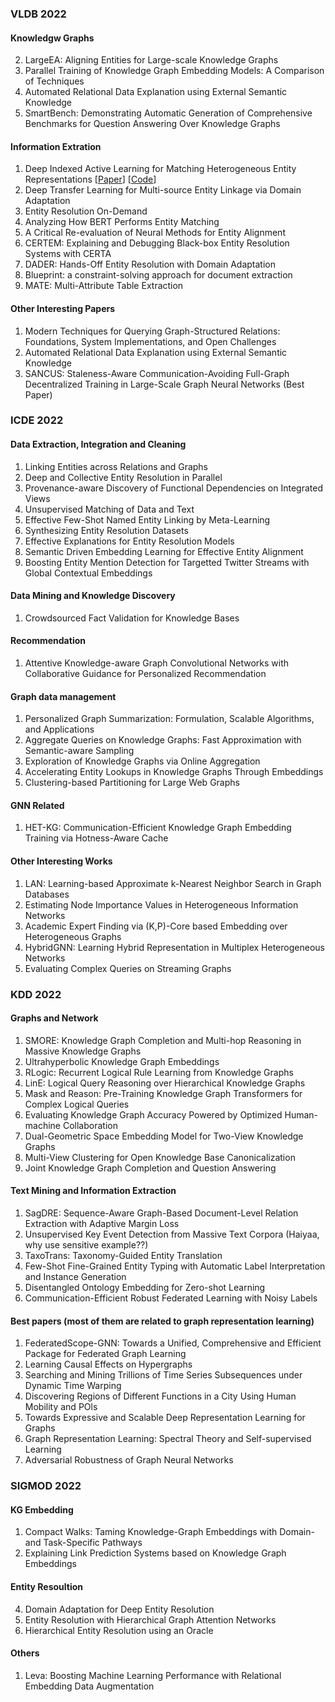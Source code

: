 ### VLDB 2022
#### Knowledgw Graphs

2. LargeEA: Aligning Entities for Large-scale Knowledge Graphs
3. Parallel Training of Knowledge Graph Embedding Models: A Comparison of Techniques
4. Automated Relational Data Explanation using External Semantic Knowledge
5. SmartBench: Demonstrating Automatic Generation of Comprehensive Benchmarks for Question Answering Over Knowledge Graphs

#### Information Extration
1. Deep Indexed Active Learning for Matching Heterogeneous Entity Representations [[Paper](http://vldb.org/pvldb/vol15/p31-jain.pdf)] [[Code](https://github.com/ArjitJ/DIAL)]
2. Deep Transfer Learning for Multi-source Entity Linkage via Domain Adaptation
3. Entity Resolution On-Demand
4. Analyzing How BERT Performs Entity Matching
5. A Critical Re-evaluation of Neural Methods for Entity Alignment
6. CERTEM: Explaining and Debugging Black-box Entity Resolution Systems with CERTA
7. DADER: Hands-Off Entity Resolution with Domain Adaptation
8. Blueprint: a constraint-solving approach for document extraction
9. MATE: Multi-Attribute Table Extraction

#### Other Interesting Papers
1. Modern Techniques for Querying Graph-Structured Relations: Foundations, System Implementations, and Open Challenges
2. Automated Relational Data Explanation using External Semantic Knowledge
3. SANCUS: Staleness-Aware Communication-Avoiding Full-Graph Decentralized Training in Large-Scale Graph Neural Networks (Best Paper)

### ICDE 2022
#### Data Extraction, Integration and Cleaning
1. Linking Entities across Relations and Graphs 
2. Deep and Collective Entity Resolution in Parallel
3. Provenance-aware Discovery of Functional Dependencies on Integrated Views
4. Unsupervised Matching of Data and Text
5. Effective Few-Shot Named Entity Linking by Meta-Learning
6. Synthesizing Entity Resolution Datasets	
7. Effective Explanations for Entity Resolution Models
8. Semantic Driven Embedding Learning for Effective Entity Alignment
9. Boosting Entity Mention Detection for Targetted Twitter Streams with Global Contextual Embeddings

#### Data Mining and Knowledge Discovery
1. Crowdsourced Fact Validation for Knowledge Bases

#### Recommendation
1. Attentive Knowledge-aware Graph Convolutional Networks with Collaborative Guidance for Personalized Recommendation

#### Graph data management
1. Personalized Graph Summarization: Formulation, Scalable Algorithms, and Applications
2. Aggregate Queries on Knowledge Graphs: Fast Approximation with Semantic-aware Sampling
4. Exploration of Knowledge Graphs via Online Aggregation
5. Accelerating Entity Lookups in Knowledge Graphs Through Embeddings
6. Clustering-based Partitioning for Large Web Graphs

#### GNN Related
1. HET-KG: Communication-Efficient Knowledge Graph Embedding Training via Hotness-Aware Cache

#### Other Interesting Works
1. LAN: Learning-based Approximate k-Nearest Neighbor Search in Graph Databases
2. Estimating Node Importance Values in Heterogeneous Information Networks
3. Academic Expert Finding via (K,P)-Core based Embedding over Heterogeneous Graphs
4. HybridGNN: Learning Hybrid Representation in Multiplex Heterogeneous Networks
5. Evaluating Complex Queries on Streaming Graphs

### KDD 2022
#### Graphs and Network
1. SMORE: Knowledge Graph Completion and Multi-hop Reasoning in Massive Knowledge Graphs
3. Ultrahyperbolic Knowledge Graph Embeddings
4. RLogic: Recurrent Logical Rule Learning from Knowledge Graphs
5. LinE: Logical Query Reasoning over Hierarchical Knowledge Graphs
6. Mask and Reason: Pre-Training Knowledge Graph Transformers for Complex Logical Queries
7. Evaluating Knowledge Graph Accuracy Powered by Optimized Human-machine Collaboration
8. Dual-Geometric Space Embedding Model for Two-View Knowledge Graphs
9. Multi-View Clustering for Open Knowledge Base Canonicalization
10. Joint Knowledge Graph Completion and Question Answering

#### Text Mining and Information Extraction 
1. SagDRE: Sequence-Aware Graph-Based Document-Level Relation Extraction with Adaptive Margin Loss
2. Unsupervised Key Event Detection from Massive Text Corpora (Haiyaa, why use sensitive example??)
3. TaxoTrans: Taxonomy-Guided Entity Translation
4. Few-Shot Fine-Grained Entity Typing with Automatic Label Interpretation and Instance Generation
5. Disentangled Ontology Embedding for Zero-shot Learning 
6. Communication-Efficient Robust Federated Learning with Noisy Labels

#### Best papers (most of them are related to graph representation learning)
1. FederatedScope-GNN: Towards a Unified, Comprehensive and Efficient Package for Federated Graph Learning
2. Learning Causal Effects on Hypergraphs
3. Searching and Mining Trillions of Time Series Subsequences under Dynamic Time Warping
4. Discovering Regions of Different Functions in a City Using Human Mobility and POls
5. Towards Expressive and Scalable Deep Representation Learning for Graphs
6. Graph Representation Learning: Spectral Theory and Self-supervised Learning
7. Adversarial Robustness of Graph Neural Networks

### SIGMOD 2022
#### KG Embedding
1. Compact Walks: Taming Knowledge-Graph Embeddings with Domain- and Task-Specific Pathways
2. Explaining Link Prediction Systems based on Knowledge Graph Embeddings

#### Entity Resoultion
4. Domain Adaptation for Deep Entity Resolution
5. Entity Resolution with Hierarchical Graph Attention Networks
6. Hierarchical Entity Resolution using an Oracle

#### Others
1. Leva: Boosting Machine Learning Performance with Relational Embedding Data Augmentation

